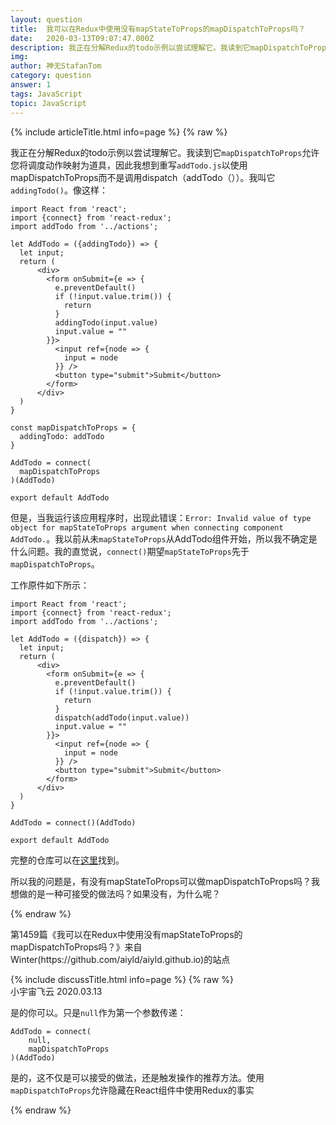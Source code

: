 ```yaml
---
layout: question
title:  我可以在Redux中使用没有mapStateToProps的mapDispatchToProps吗？
date:   2020-03-13T09:07:47.000Z
description: 我正在分解Redux的todo示例以尝试理解它。我读到它mapDispatchToProps允许您将调度动作映射为道具，因此我想到重写addTodo.js...
img: 
author: 神无StafanTom
category: question
answer: 1
tags: JavaScript
topic: JavaScript
---
```

<div class="article-root">
  <div class="article">
    {% include articleTitle.html info=page %}
    {% raw %}
    <div class="article-content"><p><font style="vertical-align: inherit;"><font style="vertical-align: inherit;">我正在分解Redux的todo示例以尝试理解它。</font><font style="vertical-align: inherit;">我读到它</font></font><code>mapDispatchToProps</code><font style="vertical-align: inherit;"><font style="vertical-align: inherit;">允许您将调度动作映射为道具，因此我想到重写</font></font><code>addTodo.js</code><font style="vertical-align: inherit;"><font style="vertical-align: inherit;">以使用mapDispatchToProps而不是调用dispatch（addTodo（））。</font><font style="vertical-align: inherit;">我叫它</font></font><code>addingTodo()</code><font style="vertical-align: inherit;"><font style="vertical-align: inherit;">。</font><font style="vertical-align: inherit;">像这样：</font></font></p>

<pre><code>import React from 'react';<font></font>
import {connect} from 'react-redux';<font></font>
import addTodo from '../actions';<font></font>
<font></font>
let AddTodo = ({addingTodo}) =&gt; {<font></font>
  let input;<font></font>
  return (<font></font>
      &lt;div&gt;<font></font>
        &lt;form onSubmit={e =&gt; {<font></font>
          e.preventDefault()<font></font>
          if (!input.value.trim()) {<font></font>
            return<font></font>
          }<font></font>
          addingTodo(input.value)<font></font>
          input.value = ""<font></font>
        }}&gt;<font></font>
          &lt;input ref={node =&gt; {<font></font>
            input = node<font></font>
          }} /&gt;<font></font>
          &lt;button type="submit"&gt;Submit&lt;/button&gt;<font></font>
        &lt;/form&gt;<font></font>
      &lt;/div&gt;<font></font>
  )<font></font>
}<font></font>
<font></font>
const mapDispatchToProps = {<font></font>
  addingTodo: addTodo<font></font>
}<font></font>
<font></font>
AddTodo = connect(<font></font>
  mapDispatchToProps<font></font>
)(AddTodo)<font></font>
<font></font>
export default AddTodo<font></font>
</code></pre>

<p><font style="vertical-align: inherit;"><font style="vertical-align: inherit;">但是，当我运行该应用程序时，出现此错误：</font></font><code>Error: Invalid value of type object for mapStateToProps argument when connecting component AddTodo.</code><font style="vertical-align: inherit;"><font style="vertical-align: inherit;">。</font><font style="vertical-align: inherit;">我以前从未</font></font><code>mapStateToProps</code><font style="vertical-align: inherit;"><font style="vertical-align: inherit;">从AddTodo组件开始，所以我不确定是什么问题。</font><font style="vertical-align: inherit;">我的直觉说，</font></font><code>connect()</code><font style="vertical-align: inherit;"><font style="vertical-align: inherit;">期望</font></font><code>mapStateToProps</code><font style="vertical-align: inherit;"><font style="vertical-align: inherit;">先于</font></font><code>mapDispatchToProps</code><font style="vertical-align: inherit;"><font style="vertical-align: inherit;">。</font></font></p>

<p><font style="vertical-align: inherit;"><font style="vertical-align: inherit;">工作原件如下所示：</font></font></p>

<pre><code>import React from 'react';<font></font>
import {connect} from 'react-redux';<font></font>
import addTodo from '../actions';<font></font>
<font></font>
let AddTodo = ({dispatch}) =&gt; {<font></font>
  let input;<font></font>
  return (<font></font>
      &lt;div&gt;<font></font>
        &lt;form onSubmit={e =&gt; {<font></font>
          e.preventDefault()<font></font>
          if (!input.value.trim()) {<font></font>
            return<font></font>
          }<font></font>
          dispatch(addTodo(input.value))<font></font>
          input.value = ""<font></font>
        }}&gt;<font></font>
          &lt;input ref={node =&gt; {<font></font>
            input = node<font></font>
          }} /&gt;<font></font>
          &lt;button type="submit"&gt;Submit&lt;/button&gt;<font></font>
        &lt;/form&gt;<font></font>
      &lt;/div&gt;<font></font>
  )<font></font>
}<font></font>
<font></font>
AddTodo = connect()(AddTodo)<font></font>
<font></font>
export default AddTodo<font></font>
</code></pre>

<p><font style="vertical-align: inherit;"><font style="vertical-align: inherit;">完整的仓库可以在</font></font><a href="https://github.com/IggHub/understanding-redux" rel="noreferrer"><font style="vertical-align: inherit;"><font style="vertical-align: inherit;">这里</font></font></a><font style="vertical-align: inherit;"><font style="vertical-align: inherit;">找到</font><font style="vertical-align: inherit;">。</font></font></p>

<p><font style="vertical-align: inherit;"><font style="vertical-align: inherit;">所以我的问题是，有没有mapStateToProps可以做mapDispatchToProps吗？</font><font style="vertical-align: inherit;">我想做的是一种可接受的做法吗？如果没有，为什么呢？</font></font></p></div>
    {% endraw %}
  </div>
  <p class="winter_mark">第1459篇《我可以在Redux中使用没有mapStateToProps的mapDispatchToProps吗？》来自Winter(https://github.com/aiyld/aiyld.github.io)的站点</p>
  <div class="discuss-wrapper">
    {% include discussTitle.html info=page %}
    {% raw %}
    <div class="discuss-list">
    <div class="discuss-item">
        <div class="discuss-parent">
          <div class="discuss-meta">
            <span class="discuss-user">小宇宙飞云</span>
            <span class="discuss-time">2020.03.13</span>
          </div>
          <div class="discuss-comment"><p><font style="vertical-align: inherit;"><font style="vertical-align: inherit;">是的你可以。</font><font style="vertical-align: inherit;">只是</font></font><code>null</code><font style="vertical-align: inherit;"><font style="vertical-align: inherit;">作为第一个参数</font><font style="vertical-align: inherit;">传递</font><font style="vertical-align: inherit;">：</font></font></p>

<pre><code>AddTodo = connect(<font></font>
    null,<font></font>
    mapDispatchToProps<font></font>
)(AddTodo)<font></font>
</code></pre>

<p><font style="vertical-align: inherit;"><font style="vertical-align: inherit;">是的，这不仅是可以接受的做法，还是触发操作的推荐方法。</font><font style="vertical-align: inherit;">使用</font></font><code>mapDispatchToProps</code><font style="vertical-align: inherit;"><font style="vertical-align: inherit;">允许隐藏在React组件中使用Redux的事实</font></font></p></div>
        </div></div>
    </div>
    {% endraw %}
  </div>
<div>
